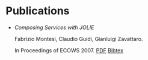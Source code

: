 <div class="grid_18 push_3 scrollable_container hyphenate" id="publications">

# Publications

-	_Composing Services with JOLIE_
	
	Fabrizio Montesi, Claudio Guidi, Gianluigi Zavattaro.
	
	In Proceedings of ECOWS 2007.
	[PDF][jolie:ecows07:pdf] [Bibtex][jolie:ecows07:bibtex]

</div>


[jolie:ecows07:pdf]: http://doi.ieeecomputersociety.org/10.1109/ECOWS.2007.7
[jolie:ecows07:bibtex]: http://dblp.uni-trier.de/rec/bibtex/conf/ecows/MontesiGZ07